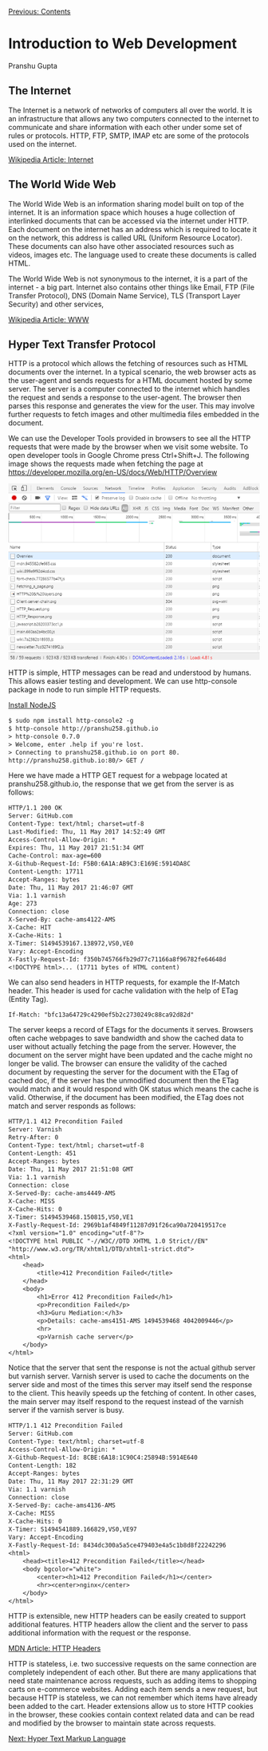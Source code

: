 [Previous: Contents](README.md)

# Introduction to Web Development
Pranshu Gupta

## The Internet
The Internet is a network of networks of computers all over the world. It is an infrastructure that allows any two computers connected to the internet to communicate and share information with each other under some set of rules or protocols. HTTP, FTP, SMTP, IMAP etc are some of the protocols used on the internet.

[Wikipedia Article: Internet](https://en.wikipedia.org/wiki/Internet)

## The World Wide Web
The World Wide Web is an information sharing model built on top of the internet. It is an information space which houses a huge collection of interlinked documents that can be accessed via the internet under HTTP.
Each document on the internet has an address which is required to locate it on the network, this address is called URL (Uniform Resource Locator).
These documents can also have other associated resources such as videos, images etc. The language used to create these documents is called HTML.

The World Wide Web is not synonymous to the internet, it is a part of the internet - a big part. Internet also contains other things like Email, FTP (File Transfer Protocol), DNS (Domain Name Service), TLS (Transport Layer Security) and other services,

[Wikipedia Article: WWW](https://en.wikipedia.org/wiki/World_Wide_Web)

## Hyper Text Transfer Protocol
HTTP is a protocol which allows the fetching of resources such as HTML documents over the internet. In a typical scenario, the web browser acts as the user-agent and sends requests for a HTML document hosted by some server. The server is a computer connected to the internet which handles the request and sends a response to the user-agent. The browser then parses this response and generates the view for the user. This may involve further requests to fetch images and other multimedia files embedded in the document.

We can use the Developer Tools provided in browsers to see all the HTTP requests that were made by the browser when we visit some website. To open developer tools in Google Chrome press Ctrl+Shift+J. The following image shows the requests made when fetching the page at https://developer.mozilla.org/en-US/docs/Web/HTTP/Overview

![Chrome Network Tab](images/networktab.png)

HTTP is simple, HTTP messages can be read and understood by humans. This allows easier testing and development. We can use http-console package in node to run simple HTTP requests.

[Install NodeJS](https://nodejs.org/en/download/)

    $ sudo npm install http-console2 -g
    $ http-console http://pranshu258.github.io
    > http-console 0.7.0
    > Welcome, enter .help if you're lost.
    > Connecting to pranshu258.github.io on port 80.
    http://pranshu258.github.io:80/> GET /

Here we have made a HTTP GET request for a webpage located at pranshu258.github.io, the response that we get from the server is as follows:

    HTTP/1.1 200 OK
    Server: GitHub.com
    Content-Type: text/html; charset=utf-8
    Last-Modified: Thu, 11 May 2017 14:52:49 GMT
    Access-Control-Allow-Origin: *
    Expires: Thu, 11 May 2017 21:51:34 GMT
    Cache-Control: max-age=600
    X-Github-Request-Id: F5B0:6A1A:AB9C3:E169E:5914DA8C
    Content-Length: 17711
    Accept-Ranges: bytes
    Date: Thu, 11 May 2017 21:46:07 GMT
    Via: 1.1 varnish
    Age: 273
    Connection: close
    X-Served-By: cache-ams4122-AMS
    X-Cache: HIT
    X-Cache-Hits: 1
    X-Timer: S1494539167.138972,VS0,VE0
    Vary: Accept-Encoding
    X-Fastly-Request-Id: f350b745766fb29d77c71166a8f96782fe64648d
    <!DOCTYPE html>... (17711 bytes of HTML content)

We can also send headers in HTTP requests, for example the If-Match header. This header is used for cache validation with the help of ETag (Entity Tag). 

    If-Match: "bfc13a64729c4290ef5b2c2730249c88ca92d82d"

The server keeps a record of ETags for the documents it serves. Browsers often cache webpages to save bandwidth and show the cached data to user without actually fetching the page from the server. However, the document on the server might have been updated and the cache might no longer be valid. The browser can ensure the validity of the cached document by requesting the server for the document with the ETag of cached doc, if the server has the unmodified document then the ETag would match and it would respond with OK status which means the cache is valid. Otherwise, if the document has been modified, the ETag does not match and server responds as follows:

    HTTP/1.1 412 Precondition Failed
    Server: Varnish
    Retry-After: 0
    Content-Type: text/html; charset=utf-8
    Content-Length: 451
    Accept-Ranges: bytes
    Date: Thu, 11 May 2017 21:51:08 GMT
    Via: 1.1 varnish
    Connection: close
    X-Served-By: cache-ams4449-AMS
    X-Cache: MISS
    X-Cache-Hits: 0
    X-Timer: S1494539468.150815,VS0,VE1
    X-Fastly-Request-Id: 2969b1af4849f11287d91f26ca90a720419517ce
    <?xml version="1.0" encoding="utf-8"?>
    <!DOCTYPE html PUBLIC "-//W3C//DTD XHTML 1.0 Strict//EN" "http://www.w3.org/TR/xhtml1/DTD/xhtml1-strict.dtd">
    <html>
        <head>
            <title>412 Precondition Failed</title>
        </head>
        <body>
            <h1>Error 412 Precondition Failed</h1>
            <p>Precondition Failed</p>
            <h3>Guru Mediation:</h3>
            <p>Details: cache-ams4151-AMS 1494539468 4042009446</p>
            <hr>
            <p>Varnish cache server</p>
        </body>
    </html>
    
Notice that the server that sent the response is not the actual github server but varnish server. Varnish server is used to cache the documents on the server side and most of the times this server may itself send the response to the client. This heavily speeds up the fetching of content.
In other cases, the main server may itself respond to the request instead of the varnish server if the varnish server is busy.

    HTTP/1.1 412 Precondition Failed
    Server: GitHub.com
    Content-Type: text/html; charset=utf-8
    Access-Control-Allow-Origin: *
    X-Github-Request-Id: 8CBE:6A18:1C90C4:25894B:5914E640
    Content-Length: 182
    Accept-Ranges: bytes
    Date: Thu, 11 May 2017 22:31:29 GMT
    Via: 1.1 varnish
    Connection: close
    X-Served-By: cache-ams4136-AMS
    X-Cache: MISS
    X-Cache-Hits: 0
    X-Timer: S1494541889.166829,VS0,VE97
    Vary: Accept-Encoding
    X-Fastly-Request-Id: 8434dc300a5a5ce479403e4a5c1b8d8f22242296
    <html>
        <head><title>412 Precondition Failed</title></head>
        <body bgcolor="white">
            <center><h1>412 Precondition Failed</h1></center>
            <hr><center>nginx</center>
        </body>
    </html>

HTTP is extensible, new HTTP headers can be easily created to support additional features. HTTP headers allow the client and the server to pass additional information with the request or the response.

[MDN Article: HTTP Headers](https://developer.mozilla.org/en-US/docs/Web/HTTP/Headers)

HTTP is stateless, i.e. two successive requests on the same connection are completely independent of each other. But there are many applications that need state maintenance across requests, such as adding items to  shopping carts on e-commerce websites. Adding each item sends a new request, but because HTTP is stateless, we can not remember which items have already been added to the cart. Header extensions allow us to store HTTP cookies in the browser, these cookies contain context related data and can be read and modified by the browser to maintain state across requests.

[Next: Hyper Text Markup Language](HTML.md)
